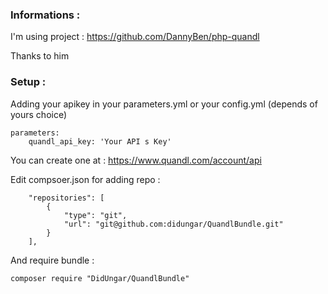 ### Informations :
I'm using project : https://github.com/DannyBen/php-quandl

Thanks to him

### Setup :

Adding your apikey in your parameters.yml or your config.yml (depends of yours choice)
```
parameters:
    quandl_api_key: 'Your API s Key'
```
You can create one at : https://www.quandl.com/account/api

Edit compsoer.json for adding repo :
```
    "repositories": [
        {
            "type": "git",
            "url": "git@github.com:didungar/QuandlBundle.git"
        }
    ],
```
And require bundle :
```
composer require "DidUngar/QuandlBundle"
```

